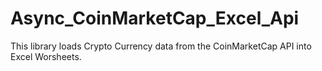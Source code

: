 # Async_CoinMarketCap_Excel_Api
This library loads Crypto Currency data from the CoinMarketCap API into Excel Worsheets.
